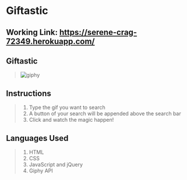 # Giftastic
## Working Link: https://serene-crag-72349.herokuapp.com/

## Giftastic 
> ![giphy](https://cloud.githubusercontent.com/assets/18745344/20458680/24ec46e8-ae60-11e6-9662-13be1aa01baa.gif)

## Instructions
> 1. Type the gif you want to search
> 2. A button of your search will be appended above the search bar
> 3. Click and watch the magic happen!

## Languages Used
> 1. HTML
> 2. CSS
> 3. JavaScript and jQuery
> 4. Giphy API

